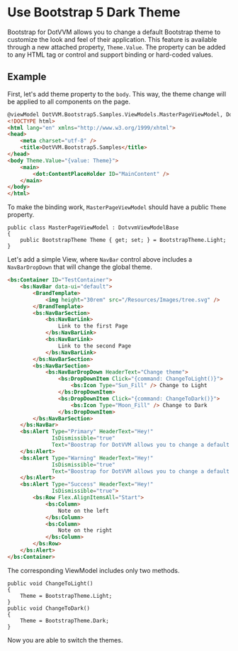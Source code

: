 # Use Bootstrap 5 Dark Theme

Bootstrap for DotVVM allows you to change a default Bootstrap theme to customize the look and feel of their application. 
This feature is available through a new attached property, `Theme.Value`. The property can be added to any HTML tag or control and support binding or hard-coded values.

## Example

First, let's add theme property to the `body`. This way, the theme change will be applied to all components on the page.

```html
@viewModel DotVVM.Bootstrap5.Samples.ViewModels.MasterPageViewModel, DotVVM.Bootstrap5.Samples
<!DOCTYPE html>
<html lang="en" xmlns="http://www.w3.org/1999/xhtml">
<head>
    <meta charset="utf-8" />
    <title>DotVVM.Bootstrap5.Samples</title>
</head>
<body Theme.Value="{value: Theme}">
    <main>
        <dot:ContentPlaceHolder ID="MainContent" />
    </main>
</body>
</html>
```

To make the binding work, `MasterPageViewModel` should have a public `Theme` property. 

```CSHARP
public class MasterPageViewModel : DotvvmViewModelBase
{
    public BootstrapTheme Theme { get; set; } = BootstrapTheme.Light;
}
```

Let's add a simple View, where `NavBar` control above includes a `NavBarDropDown` that will change the global theme.

```html
<bs:Container ID="TestContainer">
    <bs:NavBar data-ui="default">
        <BrandTemplate>
            <img height="30rem" src="/Resources/Images/tree.svg" />
        </BrandTemplate>
        <bs:NavBarSection>
            <bs:NavBarLink>
                Link to the first Page
            </bs:NavBarLink>
            <bs:NavBarLink>
                Link to the second Page
            </bs:NavBarLink>
        </bs:NavBarSection>
        <bs:NavBarSection>
            <bs:NavBarDropDown HeaderText="Change theme">
                <bs:DropDownItem Click="{command: ChangeToLight()}">
                    <bs:Icon Type="Sun_Fill" /> Change to Light
                </bs:DropDownItem>
                <bs:DropDownItem Click="{command: ChangeToDark()}">
                    <bs:Icon Type="Moon_Fill" /> Change to Dark
                </bs:DropDownItem>
        </bs:NavBarSection>
    </bs:NavBar>
    <bs:Alert Type="Primary" HeaderText="Hey!"
              IsDismissible="true"
              Text="Boostrap for DotVVM allows you to change a default Boostrap theme to customize the look and feel of their application.">
    </bs:Alert>
    <bs:Alert Type="Warning" HeaderText="Hey!"
              IsDismissible="true"
              Text="Boostrap for DotVVM allows you to change a default Boostrap theme to customize the look and feel of their application.">
    </bs:Alert>
    <bs:Alert Type="Success" HeaderText="Hey!"
              IsDismissible="true">
        <bs:Row Flex.AlignItemsAll="Start">
            <bs:Column>
                Note on the left
            </bs:Column>
            <bs:Column>
                Note on the right
            </bs:Column>
        </bs:Row>
    </bs:Alert>
</bs:Container>
```

The corresponding ViewModel includes only two methods.

```CSHARP
public void ChangeToLight()
{
    Theme = BootstrapTheme.Light;
}
public void ChangeToDark()
{
    Theme = BootstrapTheme.Dark;
}
```

Now you are able to switch the themes.
